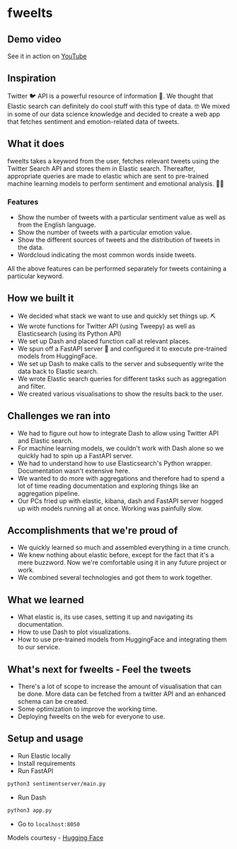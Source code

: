 # fweelts

## Demo video
See it in action on [YouTube](https://youtu.be/eIp2K6CeRc0)

## Inspiration
Twitter 🐦 API is a powerful resource of information 💾. We thought that Elastic search can definitely do cool stuff with this type of data. 🤓 We mixed in some of our data science knowledge and decided to create a web app that fetches sentiment and emotion-related data of tweets.

## What it does
fweelts takes a keyword from the user, fetches relevant tweets using the Twitter Search API and stores them in Elastic search. Thereafter, appropriate queries are made to elastic which are sent to pre-trained machine learning models to perform sentiment and emotional analysis. 🔎🔎

### Features
- Show the number of tweets with a particular sentiment value as well as from the English language.
- Show the number of tweets with a particular emotion value.
- Show the different sources of tweets and the distribution of tweets in the data.
- Wordcloud indicating the most common words inside tweets.

All the above features can be performed separately for tweets containing a particular keyword.

## How we built it
- We decided what stack we want to use and quickly set things up. ⛏️
- We wrote functions for Twitter API (using Tweepy) as well as Elasticsearch (using its Python API)
- We set up Dash and placed function call at relevant places.
- We spun off a FastAPI server 🏢 and configured it to execute pre-trained models from HuggingFace. 
- We set up Dash to make calls to the server and subsequently write the data back to Elastic search.
- We wrote Elastic search queries for different tasks such as aggregation and filter.
- We created various visualisations to show the results back to the user. 

## Challenges we ran into
- We had to figure out how to integrate Dash to allow using Twitter API and Elastic search.
- For machine learning models, we couldn't work with Dash alone so we quickly had to spin up a FastAPI server.
- We had to understand how to use Elasticsearch's Python wrapper. Documentation wasn't extensive here.
- We wanted to do more with aggregations and therefore had to spend a lot of time reading documentation and exploring things like an aggregation pipeline.
- Our PCs fried up with elastic, kibana, dash and FastAPI server hogged up with models running all at once. Working was painfully slow.

## Accomplishments that we're proud of
- We quickly learned so much and assembled everything in a time crunch.
- We knew nothing about elastic before, except for the fact that it's a mere buzzword. Now we're comfortable using it in any future project or work.
- We combined several technologies and got them to work together.

## What we learned
- What elastic is, its use cases, setting it up and navigating its documentation.
- How to use Dash to plot visualizations.
- How to use pre-trained models from HuggingFace and integrating them to our service.

## What's next for fweelts - Feel the tweets
- There's a lot of scope to increase the amount of visualisation that can be done. More data can be fetched from a twitter API and an enhanced schema can be created.
- Some optimization to improve the working time.
- Deploying fweelts on the web for everyone to use.

## Setup and usage
- Run Elastic locally
- Install requirements
- Run FastAPI
```bash
python3 sentimentserver/main.py
```
- Run Dash
```bash
python3 app.py
```
- Go to `localhost:8050`

Models courtesy - [Hugging Face](https://huggingface.co/)


